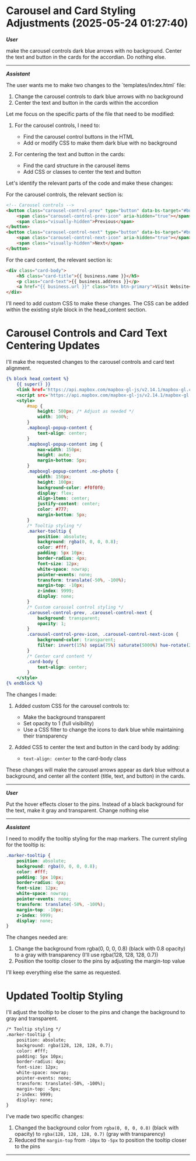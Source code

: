<!-- Generated by SpecStory -->

# Carousel and Card Styling Adjustments (2025-05-24 01:27:40)

_**User**_

make the carousel controls dark blue arrows with no background. Center the text and button in the cards for the accordian. Do nothing else.

---

_**Assistant**_

<think>
The user wants me to make two changes to the `templates/index.html` file:

1. Change the carousel controls to dark blue arrows with no background
2. Center the text and button in the cards within the accordion

Let me focus on the specific parts of the file that need to be modified:

1. For the carousel controls, I need to:
   - Find the carousel control buttons in the HTML
   - Add or modify CSS to make them dark blue with no background

2. For centering the text and button in the cards:
   - Find the card structure in the carousel items
   - Add CSS or classes to center the text and button

Let's identify the relevant parts of the code and make these changes:

For the carousel controls, the relevant section is:
```html
<!-- Carousel controls -->
<button class="carousel-control-prev" type="button" data-bs-target="#businessCarousel" data-bs-slide="prev">
    <span class="carousel-control-prev-icon" aria-hidden="true"></span>
    <span class="visually-hidden">Previous</span>
</button>
<button class="carousel-control-next" type="button" data-bs-target="#businessCarousel" data-bs-slide="next">
    <span class="carousel-control-next-icon" aria-hidden="true"></span>
    <span class="visually-hidden">Next</span>
</button>
```

For the card content, the relevant section is:
```html
<div class="card-body">
    <h5 class="card-title">{{ business.name }}</h5>
    <p class="card-text">{{ business.address }}</p>
    <a href="{{ business.url }}" class="btn btn-primary">Visit Website</a>
</div>
```

I'll need to add custom CSS to make these changes. The CSS can be added within the existing style block in the head_content section.
</think>

# Carousel Controls and Card Text Centering Updates

I'll make the requested changes to the carousel controls and card text alignment.

```html:templates/index.html
{% block head_content %}
    {{ super() }}
    <link href='https://api.mapbox.com/mapbox-gl-js/v2.14.1/mapbox-gl.css' rel='stylesheet' />
    <script src='https://api.mapbox.com/mapbox-gl-js/v2.14.1/mapbox-gl.js'></script>
    <style>
        #map {
            height: 500px; /* Adjust as needed */
            width: 100%;
        }
        .mapboxgl-popup-content {
            text-align: center;
        }
        .mapboxgl-popup-content img {
            max-width: 150px;
            height: auto;
            margin-bottom: 5px;
        }
        .mapboxgl-popup-content .no-photo {
            width: 150px;
            height: 100px;
            background-color: #f0f0f0;
            display: flex;
            align-items: center;
            justify-content: center;
            color: #777;
            margin-bottom: 5px;
        }
        /* Tooltip styling */
        .marker-tooltip {
            position: absolute;
            background: rgba(0, 0, 0, 0.8);
            color: #fff;
            padding: 5px 10px;
            border-radius: 4px;
            font-size: 12px;
            white-space: nowrap;
            pointer-events: none;
            transform: translate(-50%, -100%);
            margin-top: -10px;
            z-index: 9999;
            display: none;
        }
        /* Custom carousel control styling */
        .carousel-control-prev, .carousel-control-next {
            background: transparent;
            opacity: 1;
        }
        .carousel-control-prev-icon, .carousel-control-next-icon {
            background-color: transparent;
            filter: invert(15%) sepia(75%) saturate(5000%) hue-rotate(210deg) brightness(70%) contrast(110%);
        }
        /* Center card content */
        .card-body {
            text-align: center;
        }
    </style>
{% endblock %}
```

The changes I made:

1. Added custom CSS for the carousel controls to:
   - Make the background transparent
   - Set opacity to 1 (full visibility)
   - Use a CSS filter to change the icons to dark blue while maintaining their transparency

2. Added CSS to center the text and button in the card body by adding:
   - `text-align: center` to the card-body class

These changes will make the carousel arrows appear as dark blue without a background, and center all the content (title, text, and button) in the cards.

---

_**User**_

Put the hover effects closer to the pins. Instead of a black background for the text, make it gray and transparent. Change nothing else

---

_**Assistant**_

<think>
I need to modify the tooltip styling for the map markers. The current styling for the tooltip is:

```css
.marker-tooltip {
    position: absolute;
    background: rgba(0, 0, 0, 0.8);
    color: #fff;
    padding: 5px 10px;
    border-radius: 4px;
    font-size: 12px;
    white-space: nowrap;
    pointer-events: none;
    transform: translate(-50%, -100%);
    margin-top: -10px;
    z-index: 9999;
    display: none;
}
```

The changes needed are:
1. Change the background from rgba(0, 0, 0, 0.8) (black with 0.8 opacity) to a gray with transparency (I'll use rgba(128, 128, 128, 0.7))
2. Position the tooltip closer to the pins by adjusting the margin-top value

I'll keep everything else the same as requested.
</think>

# Updated Tooltip Styling

I'll adjust the tooltip to be closer to the pins and change the background to gray and transparent.

```css:templates/index.html
/* Tooltip styling */
.marker-tooltip {
    position: absolute;
    background: rgba(128, 128, 128, 0.7);
    color: #fff;
    padding: 5px 10px;
    border-radius: 4px;
    font-size: 12px;
    white-space: nowrap;
    pointer-events: none;
    transform: translate(-50%, -100%);
    margin-top: -5px;
    z-index: 9999;
    display: none;
}
```

I've made two specific changes:
1. Changed the background color from `rgba(0, 0, 0, 0.8)` (black with opacity) to `rgba(128, 128, 128, 0.7)` (gray with transparency)
2. Reduced the `margin-top` from `-10px` to `-5px` to position the tooltip closer to the pins

---

